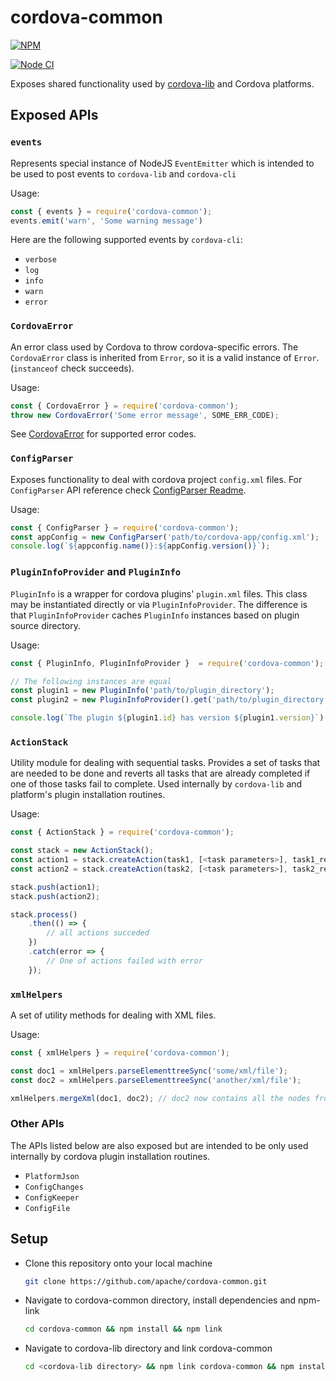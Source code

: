 <!--
#
# Licensed to the Apache Software Foundation (ASF) under one
# or more contributor license agreements.  See the NOTICE file
# distributed with this work for additional information
# regarding copyright ownership.  The ASF licenses this file
# to you under the Apache License, Version 2.0 (the
# "License"); you may not use this file except in compliance
# with the License.  You may obtain a copy of the License at
#
# http://www.apache.org/licenses/LICENSE-2.0
#
# Unless required by applicable law or agreed to in writing,
# software distributed under the License is distributed on an
# "AS IS" BASIS, WITHOUT WARRANTIES OR CONDITIONS OF ANY
#  KIND, either express or implied.  See the License for the
# specific language governing permissions and limitations
# under the License.
#
-->

# cordova-common

[![NPM](https://nodei.co/npm/cordova-common.png)](https://nodei.co/npm/cordova-common/)

[![Node CI](https://github.com/apache/cordova-common/workflows/Node%20CI/badge.svg?branch=master)](https://github.com/apache/cordova-common/actions?query=branch%3Amaster)

Exposes shared functionality used by [cordova-lib](https://github.com/apache/cordova-lib/) and Cordova platforms.

## Exposed APIs

### `events`

Represents special instance of NodeJS `EventEmitter` which is intended to be used to post events to `cordova-lib` and `cordova-cli`

Usage:

```js
const { events } = require('cordova-common');
events.emit('warn', 'Some warning message')
```

Here are the following supported events by `cordova-cli`:

* `verbose`
* `log`
* `info`
* `warn`
* `error`

### `CordovaError`

An error class used by Cordova to throw cordova-specific errors. The `CordovaError` class is inherited from `Error`, so it is a valid instance of `Error`. (`instanceof` check succeeds).

Usage:

```js
const { CordovaError } = require('cordova-common');
throw new CordovaError('Some error message', SOME_ERR_CODE);
```

See [CordovaError](src/CordovaError/CordovaError.js) for supported error codes.

### `ConfigParser`

Exposes functionality to deal with cordova project `config.xml` files. For `ConfigParser` API reference check [ConfigParser Readme](src/ConfigParser/README.md).

Usage:

```js
const { ConfigParser } = require('cordova-common');
const appConfig = new ConfigParser('path/to/cordova-app/config.xml');
console.log(`${appconfig.name()}:${appConfig.version()}`);
```

### `PluginInfoProvider` and `PluginInfo`

`PluginInfo` is a wrapper for cordova plugins' `plugin.xml` files. This class may be instantiated directly or via `PluginInfoProvider`. The difference is that `PluginInfoProvider` caches `PluginInfo` instances based on plugin source directory.

Usage:

```js
const { PluginInfo, PluginInfoProvider }  = require('cordova-common');

// The following instances are equal
const plugin1 = new PluginInfo('path/to/plugin_directory');
const plugin2 = new PluginInfoProvider().get('path/to/plugin_directory');

console.log(`The plugin ${plugin1.id} has version ${plugin1.version}`)
```

### `ActionStack`

Utility module for dealing with sequential tasks. Provides a set of tasks that are needed to be done and reverts all tasks that are already completed if one of those tasks fail to complete. Used internally by `cordova-lib` and platform's plugin installation routines.

Usage:

```js
const { ActionStack } = require('cordova-common');

const stack = new ActionStack();
const action1 = stack.createAction(task1, [<task parameters>], task1_reverter, [<reverter_parameters>]);
const action2 = stack.createAction(task2, [<task parameters>], task2_reverter, [<reverter_parameters>]);

stack.push(action1);
stack.push(action2);

stack.process()
    .then(() => {
        // all actions succeded
    })
    .catch(error => {
        // One of actions failed with error
    });
```

### `xmlHelpers`

A set of utility methods for dealing with XML files.

Usage:

```js
const { xmlHelpers } = require('cordova-common');

const doc1 = xmlHelpers.parseElementtreeSync('some/xml/file');
const doc2 = xmlHelpers.parseElementtreeSync('another/xml/file');

xmlHelpers.mergeXml(doc1, doc2); // doc2 now contains all the nodes from doc1
```

### Other APIs

The APIs listed below are also exposed but are intended to be only used internally by cordova plugin installation routines.

* `PlatformJson`
* `ConfigChanges`
* `ConfigKeeper`
* `ConfigFile`

## Setup

* Clone this repository onto your local machine

    ```bash
    git clone https://github.com/apache/cordova-common.git
    ```

* Navigate to cordova-common directory, install dependencies and npm-link

    ```bash
    cd cordova-common && npm install && npm link
    ```

* Navigate to cordova-lib directory and link cordova-common

    ```bash
    cd <cordova-lib directory> && npm link cordova-common && npm install
    ```
